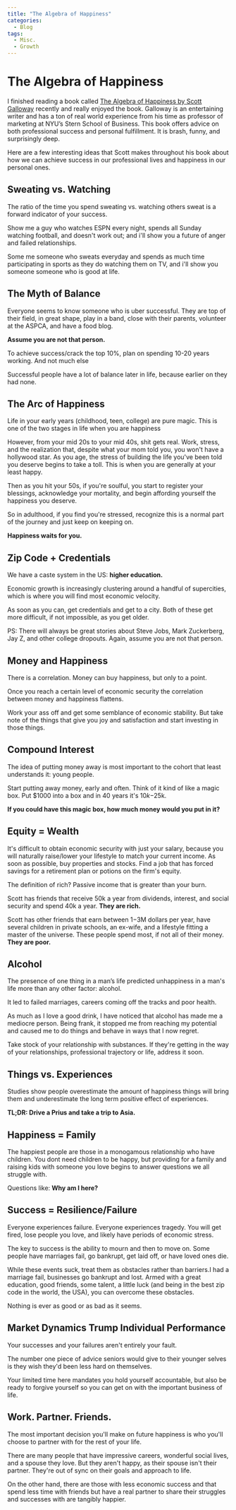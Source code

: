 ```yaml
---
title: "The Algebra of Happiness"
categories:
  - Blog
tags:
  - Misc.
  - Growth
---
```


# The Algebra of Happiness


I finished reading a book called [The Algebra of Happiness by Scott Galloway](https://www.amazon.com/Algebra-Happiness-Pursuit-Success-Meaning/dp/0593084195) recently and really enjoyed the book. Galloway is an entertaining writer and has a ton of real world experience from his time as professor of marketing at NYU’s Stern School of Business. This book offers advice on both professional success and personal fulfillment. It is brash, funny, and surprisingly deep.

Here are a few interesting ideas that Scott makes throughout his book about how we can achieve success in our professional lives and happiness in our personal ones.

## Sweating vs. Watching

The ratio of the time you spend sweating vs. watching others sweat is a forward indicator of your success.

Show me a guy who watches ESPN every night, spends all Sunday watching football, and doesn't work out; and i'll show you a future of anger and failed relationships.

Some me someone who sweats everyday and spends as much time participating in sports as they do watching them on TV, and i'll show you someone someone who is good at life.

## The Myth of Balance

Everyone seems to know someone who is uber successful. They are top of their field, in great shape, play in a band, close with their parents, volunteer at the ASPCA, and have a food blog.

**Assume you are not that person.**

To achieve success/crack the top 10%, plan on spending 10-20 years working. And not much else

Successful people have a lot of balance later in life, because earlier on they had none.

## The Arc of Happiness

Life in your early years (childhood, teen, college) are pure magic. This is one of the two stages in life when you are happiness

However, from your mid 20s to your mid 40s, shit gets real. Work, stress, and the realization that, despite what your mom told you, you won't have a hollywood star. As you age, the stress of building the life you've been told you deserve begins to take a toll. This is when you are generally at your least happy.

Then as you hit your 50s, if you're soulful, you start to register your blessings, acknowledge your mortality, and begin affording yourself the happiness you deserve.

So in adulthood, if you find you're stressed, recognize this is a normal part of the journey and just keep on keeping on.

**Happiness waits for you.**

## Zip Code + Credentials

We have a caste system in the US: **higher education.**

Economic growth is increasingly clustering around a handful of supercities, which is where you will find most economic velocity.

As soon as you can, get credentials and get to a city. Both of these get more difficult, if not impossible, as you get older.

PS: There will always be great stories about Steve Jobs, Mark Zuckerberg, Jay Z, and other college dropouts. Again, assume you are not that person.

## Money and Happiness

There is a correlation. Money can buy happiness, but only to a point.

Once you reach a certain level of economic security the correlation between money and happiness flattens.

Work your ass off and get some semblance of economic stability. But take note of the things that give you joy and satisfaction and start investing in those things.

## Compound Interest

The idea of putting money away is most important to the cohort that least understands it: young people.

Start putting away money, early and often. Think of it kind of like a magic box. Put $1000 into a box and in 40 years it's $10k-$25k.

**If you could have this magic box, how much money would you put in it?**
  
## Equity = Wealth

It's difficult to obtain economic security with just your salary, because you will naturally raise/lower your lifestyle to match your current income. As soon as possible, buy properties and stocks. Find a job that has forced savings for a retirement plan or potions on the firm's equity.

The definition of rich? Passive income that is greater than your burn.

Scott has friends that receive 50k a year from dividends, interest, and social security and spend 40k a year. **They are rich.**

Scott has other friends that earn between $1-$3M dollars per year, have several children in private schools, an ex-wife, and a lifestyle fitting a master of the universe. These people spend most, if not all of their money. **They are poor.**

## Alcohol

The presence of one thing in a man’s life predicted unhappiness in a man's life more than any other factor: alcohol.

It led to failed marriages, careers coming off the tracks and poor health.

As much as I love a good drink, I have noticed that alcohol has made me a mediocre person. Being frank, it stopped me from reaching my potential and caused me to do things and behave in ways that I now regret.

Take stock of your relationship with substances. If they're getting in the way of your relationships, professional trajectory or life, address it soon.

## Things vs. Experiences

Studies show people overestimate the amount of happiness things will bring them and underestimate the long term positive effect of experiences.

**TL;DR: Drive a Prius and take a trip to Asia.**

## Happiness = Family
The happiest people are those in a monogamous relationship who have children. You dont need children to be happy, but providing for a family and raising kids with someone you love begins to answer questions we all struggle with.

Questions like: **Why am I here?**

## Success = Resilience/Failure

Everyone experiences failure. Everyone experiences tragedy. You will get fired, lose people you love, and likely have periods of economic stress.

The key to success is the ability to mourn and then to move on. Some people have marriages fail, go bankrupt, get laid off, or have loved ones die.

While these events suck, treat them as obstacles rather than barriers.I had a marriage fail, businesses go bankrupt and lost. Armed with a great education, good friends, some talent, a little luck (and being in the best zip code in the world, the USA), you can overcome these obstacles.

Nothing is ever as good or as bad as it seems.

## Market Dynamics Trump Individual Performance

Your successes and your failures aren't entirely your fault.

The number one piece of advice seniors would give to their younger selves is they wish they'd been less hard on themselves.

Your limited time here mandates you hold yourself accountable, but also be ready to forgive yourself so you can get on with the important business of life.

## Work. Partner. Friends.

The most important decision you'll make on future happiness is who you'll choose to partner with for the rest of your life.

There are many people that have impressive careers, wonderful social lives, and a spouse they love. But they aren't happy, as their spouse isn't their partner. They're out of sync on their goals and approach to life.

On the other hand, there are those with less economic success and that spend less time with friends but have a real partner to share their struggles and successes with are tangibly happier.